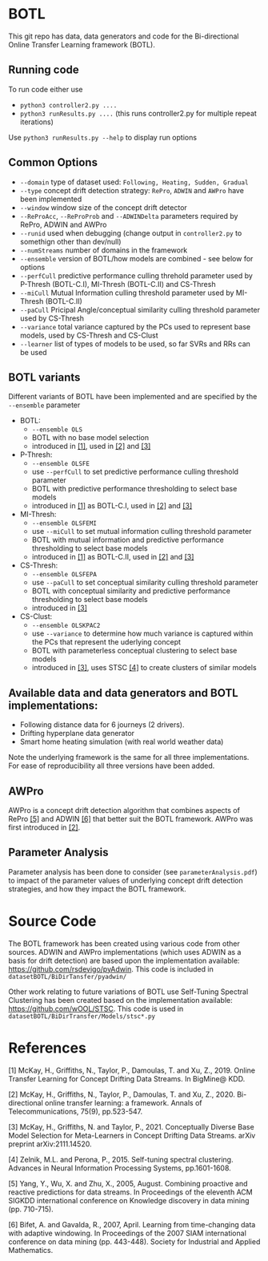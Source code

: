 # BOTL
This git repo has data, data generators and code for the Bi-directional Online Transfer Learning framework (BOTL).

## Running code
To run code either use
  - `python3 controller2.py ....`
  - `python3 runResults.py ....` (this runs controller2.py for multiple repeat iterations)

Use `python3 runResults.py --help` to display run options

## Common Options
  - `--domain` type of dataset used: `Following, Heating, Sudden, Gradual`
  - `--type` concept drift detection strategy: `RePro`, `ADWIN` and `AWPro` have been implemented
  - `--window` window size of the concept drift detector
  - `--ReProAcc`, `--ReProProb` and `--ADWINDelta` parameters required by RePro, ADWIN and AWPro
  - `--runid` used when debugging (change output in `controller2.py` to somethign other than dev/null)
  - `--numStreams` number of domains in the framework
  - `--ensemble` version of BOTL/how models are combined - see below for options
  - `--perfCull` predictive performance culling threhold parameter used by P-Thresh (BOTL-C.I), MI-Thresh (BOTL-C.II) and CS-Thresh
  - `--miCull` Mutual Information culling threshold parameter used by MI-Thresh (BOTL-C.II)
  - `--paCull` Pricipal Angle/conceptual similarity culling threshold parameter used by CS-Thresh
  - `--variance` total variance captured by the PCs used to represent base models, used by CS-Thresh and CS-Clust
  - `--learner` list of types of models to be used, so far SVRs and RRs can be used
  <!--- `--replacement` is model replacement it to be used when determining whether to transfer-->

## BOTL variants
Different variants of BOTL have been implemented and are specified by the `--ensemble` parameter
  - BOTL: 
    - `--ensemble OLS` 
    - BOTL with no base model selection
    - introduced in [[1]](#1), used in [[2]](#2) and [[3]](#3)
  - P-Thresh:
    - `--ensemble OLSFE`
    - use `--perfCull` to set predictive performance culling threshold parameter
    - BOTL with predictive performance thresholding to select base models
    - introduced in [[1]](#1) as BOTL-C.I, used in [[2]](#2) and [[3]](#3)
  - MI-Thresh:
    - `--ensemble OLSFEMI`
    - use `--miCull` to set mutual information culling threshold parameter
    - BOTL with mutual information and predictive performance thresholding to select base models
    - introduced in [[1]](#1) as BOTL-C.II, used in [[2]](#2) and [[3]](#3)
  - CS-Thresh:
    - `--ensemble OLSFEPA`
    - use `--paCull` to set conceptual similarity culling threshold parameter
    - BOTL with conceptual similarity and predictive performance thresholding to select base models
    - introduced in [[3]](#3)
  - CS-Clust:
    - `--ensemble OLSKPAC2`
    - use `--variance` to determine how much variance is captured within the PCs that represent the uderlying concept
    - BOTL with parameterless conceptual clustering to select base models
    - introduced in [[3]](#3), uses STSC [[4]](#4) to create clusters of similar models


## Available data and data generators and BOTL implementations:
  - Following distance data for 6 journeys (2 drivers).
  - Drifting hyperplane data generator
  - Smart home heating simulation (with real world weather data)

Note the underlying framework is the same for all three implementations. For ease of reproducibility all three versions have been added.

## AWPro
AWPro is a concept drift detection algorithm that combines aspects of RePro [[5]](#5) and ADWIN [[6]](#6) that better suit the BOTL framework. AWPro was first introduced in [[2]](#2).

## Parameter Analysis
Parameter analysis has been done to consider (see `parameterAnalysis.pdf`) to impact of the parameter values of underlying concept drift detection strategies, and how they impact the BOTL framework. 



# Source Code
The BOTL framework has been created using various code from other sources. ADWIN and AWPro implementations (which uses ADWIN as a basis for drift detection) are based upon the implementation available: https://github.com/rsdevigo/pyAdwin. This code is included in `datasetBOTL/BiDirTansfer/pyadwin/`

Other work relating to future variations of BOTL use Self-Tuning Spectral Clustering has been created based on the implementation available: https://github.com/wOOL/STSC. This code is used in `datasetBOTL/BiDirTransfer/Models/stsc*.py`


# References
<a id="1">[1]</a> 
McKay, H., Griffiths, N., Taylor, P., Damoulas, T. and Xu, Z., 2019. Online Transfer Learning for Concept Drifting Data Streams. In BigMine@ KDD.

<a id="2">[2]</a>
McKay, H., Griffiths, N., Taylor, P., Damoulas, T. and Xu, Z., 2020. Bi-directional online transfer learning: a framework. Annals of Telecommunications, 75(9), pp.523-547.

<a id="3">[3]</a>
McKay, H., Griffiths, N. and Taylor, P., 2021. Conceptually Diverse Base Model Selection for Meta-Learners in Concept Drifting Data Streams. arXiv preprint arXiv:2111.14520.

<a id="4">[4]</a>
Zelnik, M.L. and Perona, P., 2015. Self-tuning spectral clustering. Advances in Neural Information Processing Systems, pp.1601-1608.

<a id="5">[5]</a>
Yang, Y., Wu, X. and Zhu, X., 2005, August. Combining proactive and reactive predictions for data streams. In Proceedings of the eleventh ACM SIGKDD international conference on Knowledge discovery in data mining (pp. 710-715).

<a id="6">[6]</a>
Bifet, A. and Gavalda, R., 2007, April. Learning from time-changing data with adaptive windowing. In Proceedings of the 2007 SIAM international conference on data mining (pp. 443-448). Society for Industrial and Applied Mathematics.
